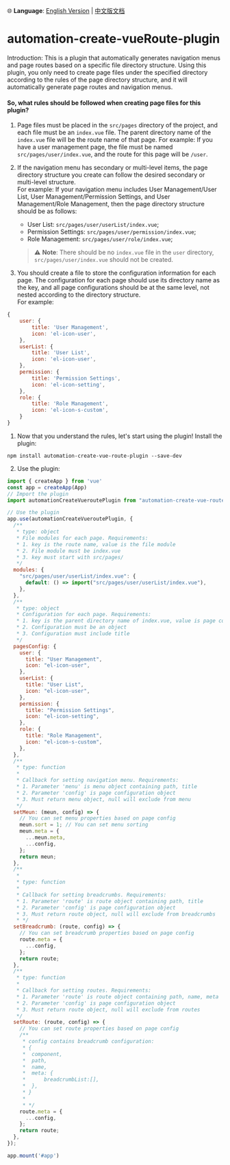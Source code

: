 🌐 **Language**: [English Version](README.md) | [中文版文档](README.zh-CN.md)

# automation-create-vueRoute-plugin

Introduction: This is a plugin that automatically generates navigation menus and page routes based on a specific file directory structure. Using this plugin, you only need to create page files under the specified directory according to the rules of the page directory structure, and it will automatically generate page routes and navigation menus.

#### So, what rules should be followed when creating page files for this plugin?

1. Page files must be placed in the `src/pages` directory of the project, and each file must be an `index.vue` file. The parent directory name of the `index.vue` file will be the route name of that page. For example: If you have a user management page, the file must be named `src/pages/user/index.vue`, and the route for this page will be `/user`.
2. If the navigation menu has secondary or multi-level items, the page directory structure you create can follow the desired secondary or multi-level structure.  
   For example: If your navigation menu includes User Management/User List, User Management/Permission Settings, and User Management/Role Management, then the page directory structure should be as follows:
   - User List: `src/pages/user/userList/index.vue`;
   - Permission Settings: `src/pages/user/permission/index.vue`;
   - Role Management: `src/pages/user/role/index.vue`;
   > ⚠️ **Note**: There should be no `index.vue` file in the `user` directory, `src/pages/user/index.vue` should not be created.

3. You should create a file to store the configuration information for each page. The configuration for each page should use its directory name as the key, and all page configurations should be at the same level, not nested according to the directory structure.  
   For example:

```javascript
{
    user: {
        title: 'User Management',
        icon: 'el-icon-user',
    },
    userList: {
        title: 'User List',
        icon: 'el-icon-user',
    },
    permission: {
        title: 'Permission Settings',
        icon: 'el-icon-setting',
    },
    role: {
        title: 'Role Management',
        icon: 'el-icon-s-custom',
    }
}
```
1. Now that you understand the rules, let's start using the plugin!
Install the plugin:  
```shell
npm install automation-create-vue-route-plugin --save-dev
```
2. Use the plugin:  
```javascript
import { createApp } from 'vue'
const app = createApp(App)
// Import the plugin
import automationCreateVueroutePlugin from "automation-create-vue-route-plugin";

// Use the plugin
app.use(automationCreateVueroutePlugin, {
  /**
   * type: object
   * File modules for each page. Requirements:
   * 1. key is the route name, value is the file module
   * 2. File module must be index.vue
   * 3. key must start with src/pages/
   */
  modules: {
    "src/pages/user/userList/index.vue": {
      default: () => import("src/pages/user/userList/index.vue"),
    },
  },
  /**
   * type: object
   * Configuration for each page. Requirements:
   * 1. key is the parent directory name of index.vue, value is page configuration
   * 2. Configuration must be an object
   * 3. Configuration must include title
   */
  pagesConfig: {
    user: {
      title: "User Management",
      icon: "el-icon-user",
    },
    userList: {
      title: "User List",
      icon: "el-icon-user",
    },
    permission: {
      title: "Permission Settings",
      icon: "el-icon-setting",
    },
    role: {
      title: "Role Management",
      icon: "el-icon-s-custom",
    },
  },
  /**
   * type: function
   *
   * Callback for setting navigation menu. Requirements:
   * 1. Parameter 'menu' is menu object containing path, title
   * 2. Parameter 'config' is page configuration object
   * 3. Must return menu object, null will exclude from menu
   */
  setMeun: (meun, config) => {
    // You can set menu properties based on page config
    meun.sort = 1; // You can set menu sorting
    meun.meta = {
      ...meun.meta,
      ...config,
    };
    return meun;
  },
  /**
   *
   * type: function
   *
   * Callback for setting breadcrumbs. Requirements:
   * 1. Parameter 'route' is route object containing path, title
   * 2. Parameter 'config' is page configuration object
   * 3. Must return route object, null will exclude from breadcrumbs
   * */
  setBreadcrumb: (route, config) => {
    // You can set breadcrumb properties based on page config
    route.meta = {
      ...config,
    };
    return route;
  },
  /**
   * type: function
   *
   * Callback for setting routes. Requirements:
   * 1. Parameter 'route' is route object containing path, name, meta
   * 2. Parameter 'config' is page configuration object
   * 3. Must return route object, null will exclude from routes
   */
  setRoute: (route, config) => {
    // You can set route properties based on page config
    /**
     * config contains breadcrumb configuration:
     * {
     *  component,
     *  path,
     *  name,
     *  meta: {
     *      breadcrumbList:[],
     *  },
     * }
     *
     * */
    route.meta = {
      ...config,
    };
    return route;
  },
});

app.mount('#app')
```
